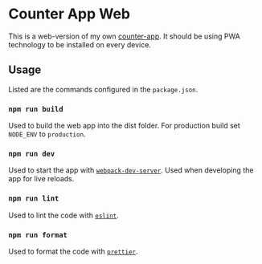 # Counter App Web

This is a web-version of my own [counter-app](https://github.com/philskat/counter-app).
It should be using PWA technology to be installed on every device.

## Usage

Listed are the commands configured in the `package.json`.

### `npm run build`

Used to build the web app into the dist folder. For production build
set `NODE_ENV` to `production`.

### `npm run dev`

Used to start the app with [`webpack-dev-server`](https://github.com/webpack/webpack-dev-server).
Used when developing the app for live reloads.

### `npm run lint`

Used to lint the code with [`eslint`](https://github.com/eslint/eslint).

### `npm run format`

Used to format the code with [`prettier`](https://github.com/prettier/prettier).